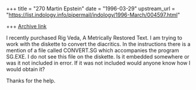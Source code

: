 +++
title = "270 Martin Epstein"
date = "1996-03-29"
upstream_url = "https://list.indology.info/pipermail/indology/1996-March/004597.html"

+++
[Archive link](https://list.indology.info/pipermail/indology/1996-March/004597.html)

I recently purchased Rig Veda, A Metrically Restored Text. I am trying to work with the diskette to convert the diacritics. In the instructions there is a mention of a file called CONVERT.SG which accompanies the program SG.EXE. I do not see this file on the diskette. Is it embedded somewhere or was it not included in error. If it was not included would anyone know how I would obtain it? 

Thanks for the help.







